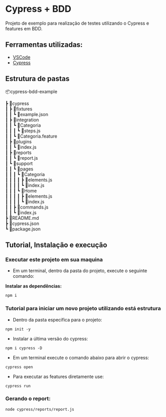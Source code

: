 # Cypress + BDD

Projeto de exemplo para realização de testes utilizando o Cypress e features em BDD.

## Ferramentas utilizadas:
- [VSCode](https://code.visualstudio.com/ "VSCode")
- [Cypress](https://www.npmjs.com/package/cypress "Cypress")

## Estrutura de pastas

📦cypress-bdd-example

 ┣ 📂cypress  
 ┃ ┣ 📂fixtures  
 ┃ ┃ ┗ 📜example.json  
 ┃ ┣ 📂integration  
 ┃ ┃ ┗ 📂Categoria  
 ┃ ┃ ┃ ┗ 📜steps.js  
 ┃ ┃ ┗ 📜Categoria.feature  
 ┃ ┣ 📂plugins  
 ┃ ┃ ┗ 📜index.js  
 ┃ ┣ 📂reports  
 ┃ ┃ ┗ 📜report.js  
 ┃ ┗ 📂support  
 ┃ ┃ ┗ 📂pages  
 ┃ ┃ ┃ ┗ 📂Categoria  
 ┃ ┃ ┃ ┃ ┣ 📜elements.js  
 ┃ ┃ ┃ ┃ ┗ 📜index.js  
 ┃ ┃ ┃ ┗ 📂Home  
 ┃ ┃ ┃ ┃ ┣ 📜elements.js  
 ┃ ┃ ┃ ┃ ┗ 📜index.js  
 ┃ ┃ ┣ 📜commands.js  
 ┃ ┃ ┗ 📜index.js  
 ┣ 📜README.md  
 ┣ 📜cypress.json  
 ┗ 📜package.json  

## Tutorial, Instalação e execução

### Executar este projeto em sua maquina

* Em um terminal, dentro da pasta do projeto, execute o seguinte comando:

**Instalar as dependências:**  
```
npm i
```

### Tutorial para iniciar um novo projeto utilizando está estrutura

* Dentro da pasta especifica para o projeto:
```
npm init -y
```

* Instalar a última versão do cypress:
```
npm i cypress -D
```

* Em um terminal execute o comando abaixo para abrir o cypress:
```
cypress open 
```

* Para executar as features diretamente use:
```
cypress run 
```

### Gerando o report:  
```
node cypress/reports/report.js
```
